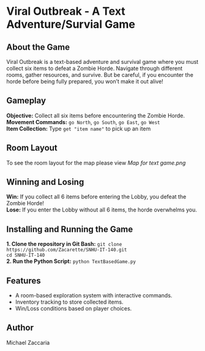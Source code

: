 # Viral Outbreak - A Text Adventure/Survial Game
## About the Game
Viral Outbreak is a text-based adventure and survival game where you must collect six items to defeat a Zombie Horde. Navigate through different rooms, gather resources, and survive.
But be careful, if you encounter the horde before being fully prepared, you won’t make it out alive!
## Gameplay
**Objective:** Collect all six items before encountering the Zombie Horde.  
**Movement Commands:** `go North`, `go South`, `go East`, `go West`  
**Item Collection:** Type `get "item name"` to pick up an item
## Room Layout
To see the room layout for the map please view *Map for text game.png*
## Winning and Losing
**Win:** If you collect all 6 items before entering the Lobby, you defeat the Zombie Horde!  
**Lose:** If you enter the Lobby without all 6 items, the horde overwhelms you.
## Installing and Running the Game
**1. Clone the repository in Git Bash:**
`git clone https://github.com/Zacarette/SNHU-IT-140.git`  
`cd SNHU-IT-140`  
**2. Run the Python Script:**
`python TextBasedGame.py`
## Features
- A room-based exploration system with interactive commands.
- Inventory tracking to store collected items.
- Win/Loss conditions based on player choices.
## Author
Michael Zaccaria
